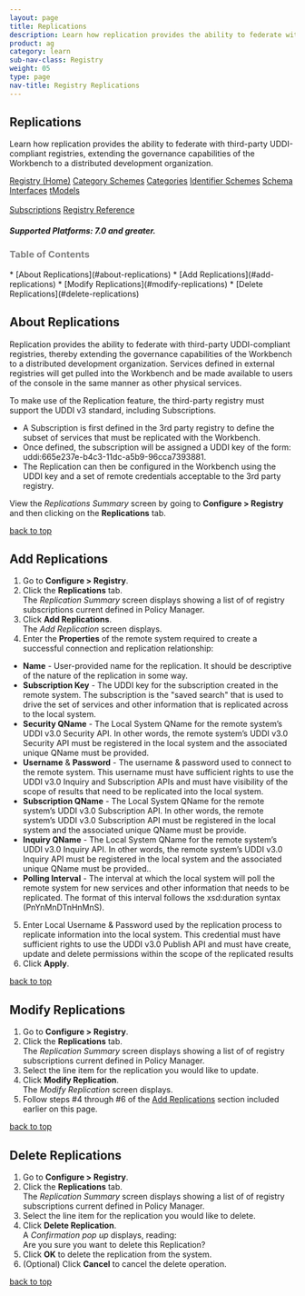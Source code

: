 ```yaml
---
layout: page
title: Replications
description: Learn how replication provides the ability to federate with third-party UDDI-compliant registries, extending the governance capabilities of the Workbench to a distributed development organization.
product: ag
category: learn
sub-nav-class: Registry
weight: 05
type: page
nav-title: Registry Replications
---
```



## Replications
Learn how replication provides the ability to federate with third-party UDDI-compliant registries, extending the governance capabilities of the Workbench to a distributed development organization.



<a href="registry_toc.html" class="button secondary">Registry (Home)</a> <a href="category_schemes.html" class="button secondary">Category Schemes</a> <a href="categories.html" class="button secondary">Categories</a> <a href="identifier_schemes.html" class="button secondary">Identifier Schemes</a> <a href="schema.html" class="button secondary">Schema</a> <a href="interfaces.html" class="button secondary">Interfaces</a> <a href="tmodels.html" class="button secondary">tModels</a> <br><br> <a href="subscriptions.html" class="button secondary">Subscriptions</a> <a href="registry_reference.html" class="button secondary">Registry Reference</a>
<h5 class="stamp">Supported Platforms: 7.0 and greater.</h5>

<h3 style="color: gray;">Table of Contents</h3>
<div id="toc-marker"></div>
* [About Replications](#about-replications)
* [Add Replications](#add-replications)
* [Modify Replications](#modify-replications)
* [Delete Replications](#delete-replications)



## About Replications

Replication provides the ability to federate with third-party UDDI-compliant registries, thereby extending the governance capabilities of the Workbench to a distributed development organization. Services defined in external registries will get pulled into the Workbench and be made available to users of the console in the same manner as other physical services.

To make use of the Replication feature, the third-party registry must support the UDDI v3 standard, including Subscriptions. 

* A Subscription is first defined in the 3rd party registry to define the subset of services that must be replicated with the Workbench. 
* Once defined, the subscription will be assigned a UDDI key of the form: uddi:665e237e-b4c3-11dc-a5b9-96cca7393881. 
* The Replication can then be configured in the Workbench using the UDDI key and a set of remote credentials acceptable to the 3rd party registry.

View the *Replications Summary* screen by going to **Configure > Registry** and then clicking on the **Replications** tab.

<a href="#top">back to top</a> 



## Add Replications

1. Go to **Configure > Registry**.
2. Click the **Replications** tab.  
The *Replication Summary* screen displays showing a list of of registry subscriptions current defined in Policy Manager.
3. Click **Add Replications**.  
The *Add Replication* screen displays.
4. Enter the **Properties** of the remote system required to create a successful connection and replication relationship:  
  * **Name** - User-provided name for the replication. It should be descriptive of the nature of the replication in some way.
  * **Subscription Key** - The UDDI key for the subscription created in the remote system. The subscription is the "saved search" that is used to drive the set of services and other information that is replicated across to the local system.
  * **Security QName** - The Local System QName for the remote system’s UDDI v3.0 Security API. In other words, the remote system’s UDDI v3.0 Security API must be registered in the local system and the associated unique QName must be provided.
  * **Username** & **Password** - The username & password used to connect to the remote system. This username must have sufficient rights to use the UDDI v3.0 Inquiry and Subscription APIs and must have visibility of the scope of results that need to be replicated into the local system.
  * **Subscription QName** - The Local System QName for the remote system’s UDDI v3.0 Subscription API. In other words, the remote system’s UDDI v3.0 Subscription API must be registered in the local system and the associated unique QName must be provide.
  * **Inquiry QName** - The Local System QName for the remote system’s UDDI v3.0 Inquiry API. In other words, the remote system’s UDDI v3.0 Inquiry API must be registered in the local system and the associated unique QName must be provided..
  * **Polling Interval** - The interval at which the local system will poll the remote system for new services and other information that needs to be replicated. The format of this interval follows the xsd:duration syntax (PnYnMnDTnHnMnS).
5. Enter Local Username & Password used by the replication process to replicate information into the local system. This credential must have sufficient rights to use the UDDI v3.0 Publish API and must have create, update and delete permissions within the scope of the replicated results 
6. Click **Apply**.

<a href="#top">back to top</a> 


## Modify Replications

1. Go to **Configure > Registry**.
2. Click the **Replications** tab.  
The *Replication Summary* screen displays showing a list of of registry subscriptions current defined in Policy Manager.
3. Select the line item for the replication you would like to update.
4. Click **Modify Replication**.  
The *Modify Replication* screen displays.
5. Follow steps #4 through #6 of the [Add Replications](#add-replications) section included earlier on this page.

<a href="#top">back to top</a> 


## Delete Replications

1. Go to **Configure > Registry**.
2. Click the **Replications** tab.  
The *Replication Summary* screen displays showing a list of of registry subscriptions current defined in Policy Manager.
3. Select the line item for the replication you would like to delete.
4. Click **Delete Replication**.  
A *Confirmation pop up* displays, reading:  
Are you sure you want to delete this Replication?
5. Click **OK** to delete the replication from the system.
6. (Optional) Click **Cancel** to cancel the delete operation.

<a href="#top">back to top</a> 